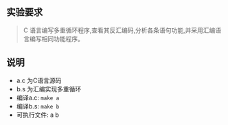 ## 实验要求
 > C 语言编写多重循环程序,查看其反汇编码,分析各条语句功能,并采用汇编语言编写相同功能程序。

## 说明
 - a.c 为C语言源码
 - b.s 为汇编实现多重循环
 - 编译a.c: `make a`
 - 编译b.s: `make b`
 - 可执行文件: a b
